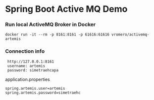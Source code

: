 # Spring Boot Active MQ Demo

### Run local ActiveMQ Broker in Docker
`docker run -it --rm -p 8161:8161 -p 61616:61616 vromero/activemq-artemis`


### Connection info
```
 http://127.0.0.1:8161
 username: artemis
 password: simetraehcapa
 ```
 
 application.properties
 ```
 spring.artemis.user=artemis
 spring.artemis.password=simetraehc
  ```